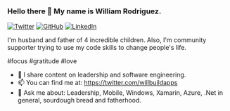 ### Hello there 👋 My name is William Rodriguez.

<a href="https://twitter.com/willbuildapps"><img src="https://img.shields.io/twitter/follow/willbuildapps?label=Twitter&style=social" alt="Twitter" /></a>
<a href="https://github.com/willbuildapps"><img src="https://img.shields.io/github/followers/willbuildapps?style=social" alt="GitHub" /></a>
<a href="https://www.linkedin.com/in/willbuildapps"><img src="https://img.shields.io/badge/LinkedIn--_.svg?style=social&logo=linkedin" alt="LinkedIn" /></a>

I'm husband and father of 4 incredible children. Also, I'm community supporter trying to use my code skills to change people's life. 

#focus #gratitude #love

- 👯 I share content on leadership and software engineering.
- 📫 You can find me at: https://twitter.com/willbuildapps
- 💬 Ask me about: Leadership, Mobile, Windows, Xamarin, Azure, .Net in general, sourdough bread and fatherhood.

